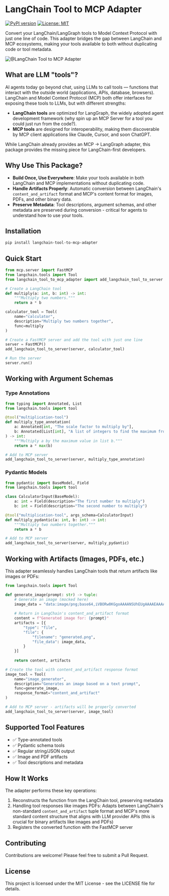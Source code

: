 # LangChain Tool to MCP Adapter

[![PyPI version](https://badge.fury.io/py/langchain-tool-to-mcp-adapter.svg)](https://badge.fury.io/py/langchain-tool-to-mcp-adapter)
[![License: MIT](https://img.shields.io/badge/License-MIT-yellow.svg)](https://opensource.org/licenses/MIT)

Convert your LangChain/LangGraph tools to Model Context Protocol with just one line of code. This adapter bridges the gap between LangChain and MCP ecosystems, making your tools available to both without duplicating code or tool metadata.

![@LangChain Tool to MCP Adapter](LangChain%20Tool%20to%20MCP%20Adapter.png)

## What are LLM "tools"?

AI agents today go beyond chat, using LLMs to call tools — functions that interact with the outside world (applications, APIs, database, browsers). LangChain and Model Context Protocol (MCP) both offer interfaces for exposing these tools to LLMs, but with different strengths:

- **LangChain tools** are optimized for LangGraph, the widely adopted agent development framework (why spin up an MCP Server for a tool you could just run from the code?).
- **MCP tools** are designed for interoperability, making them discoverable by MCP client applications like Claude, Cursor, and soon ChatGPT.

While LangChain already provides an MCP → LangGraph adapter, this package provides the missing piece for LangChain-first developers.

## Why Use This Package?

- **Build Once, Use Everywhere**: Make your tools available in both LangChain and MCP implementations without duplicating code.
- **Handle Artifacts Properly**: Automatic conversion between LangChain's `content_and_artifact` format and MCP's content format for images, PDFs, and other binary data.
- **Preserve Metadata**: Tool descriptions, argument schemas, and other metadata are preserved during conversion - critical for agents to understand how to use your tools.

## Installation

```bash
pip install langchain-tool-to-mcp-adapter
```

## Quick Start

```python
from mcp.server import FastMCP
from langchain.tools import Tool
from langchain_tool_to_mcp_adapter import add_langchain_tool_to_server

# Create a LangChain tool
def multiply(a: int, b: int) -> int:
    """Multiply two numbers."""
    return a * b

calculator_tool = Tool(
    name="calculator",
    description="Multiply two numbers together",
    func=multiply
)

# Create a FastMCP server and add the tool with just one line
server = FastMCP()
add_langchain_tool_to_server(server, calculator_tool)

# Run the server
server.run()
```

## Working with Argument Schemas

### Type Annotations

```python
from typing import Annotated, List
from langchain.tools import tool

@tool("multiplication-tool")
def multiply_type_annotation(
    a: Annotated[int, "The scale factor to multiply by"],
    b: Annotated[List[int], "A list of integers to find the maximum from"]
) -> int:
    """Multiply a by the maximum value in list b."""
    return a * max(b)

# Add to MCP server
add_langchain_tool_to_server(server, multiply_type_annotation)
```

### Pydantic Models

```python
from pydantic import BaseModel, Field
from langchain.tools import tool

class CalculatorInput(BaseModel):
    a: int = Field(description="The first number to multiply")
    b: int = Field(description="The second number to multiply")

@tool("multiplication-tool", args_schema=CalculatorInput)
def multiply_pydantic(a: int, b: int) -> int:
    """Multiply two numbers together."""
    return a * b

# Add to MCP server
add_langchain_tool_to_server(server, multiply_pydantic)
```

## Working with Artifacts (Images, PDFs, etc.)

This adapter seamlessly handles LangChain tools that return artifacts like images or PDFs:

```python
from langchain.tools import Tool

def generate_image(prompt: str) -> tuple:
    # Generate an image (mocked here)
    image_data = "data:image/png;base64,iVBORw0KGgoAAAANSUhEUgAAAAEAAAABCAQAAAC1HAwCAAAAC0lEQVR42mNkYAAAAAYAAjCB0C8AAAAASUVORK5CYII="
    
    # Return in LangChain's content_and_artifact format
    content = f"Generated image for: {prompt}"
    artifacts = [{
        "type": "file",
        "file": {
            "filename": "generated.png",
            "file_data": image_data,
        }
    }]
    
    return content, artifacts

# Create the tool with content_and_artifact response format
image_tool = Tool(
    name="image_generator",
    description="Generates an image based on a text prompt",
    func=generate_image,
    response_format="content_and_artifact"
)

# Add to MCP server - artifacts will be properly converted
add_langchain_tool_to_server(server, image_tool)
```

## Supported Tool Features

- ✅ Type-annotated tools
- ✅ Pydantic schema tools
- ✅ Regular string/JSON output
- ✅ Image and PDF artifacts
- ✅ Tool descriptions and metadata

## How It Works

The adapter performs these key operations:
1. Reconstructs the function from the LangChain tool, preserving metadata
2. Handling tool responses like images PDFs: Adapts between LangChain's non-standard `content_and_artifact` tuple format and MCP's more standard content structure that aligns with LLM provider APIs (this is crucial for binary artifacts like images and PDFs)
3. Registers the converted function with the FastMCP server

## Contributing

Contributions are welcome! Please feel free to submit a Pull Request.

## License

This project is licensed under the MIT License - see the LICENSE file for details.
